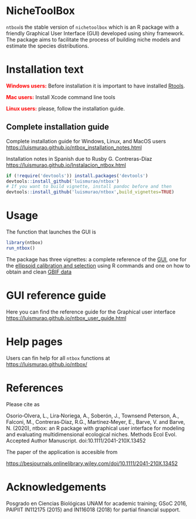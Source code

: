 # NicheToolBox

`ntbox`is the stable version of `nichetoolbox` which is an R package with a friendly Graphical User Interface (GUI) developed using shiny framework. The package aims to facilitate the process of building niche models and estimate the species distributions.

# Installation text

<span style="color:red">**Windows users:**</span> Before installation it is important to have installed [Rtools](https://cran.r-project.org/bin/windows/Rtools/).

<span style="color:red">**Mac users:**</span> Install Xcode command line tools 

<span style="color:red">**Linux users:**</span> please, follow the installation guide.

## Complete installation guide

Complete installation guide for Windows, Linux, and MacOS users https://luismurao.github.io/ntbox_installation_notes.html

Installation notes in Spanish due to Rusby G. Contreras-Díaz
https://luismurao.github.io/Instalacion_ntbox.html


```r
if (!require('devtools')) install.packages('devtools')
devtools::install_github('luismurao/ntbox')
# If you want to build vignette, install pandoc before and then
devtools::install_github('luismurao/ntbox',build_vignettes=TRUE)
```

# Usage

The function that launches the GUI is 

```r
library(ntbox)
run_ntbox()

```

The package has three vignettes: a complete reference of the [GUI](https://luismurao.github.io/ntbox/articles/gui_reference.html), one for the [ellipsoid calibration and selection](https://luismurao.github.io/ntbox/articles/ellipsoid_selection.html) using R commands and one on how to obtain and clean [GBIF data](https://luismurao.github.io/ntbox/articles/GBIF_data_curation.html)


# GUI reference guide

Here you can find the reference guide for the Graphical user interface https://luismurao.github.io/ntbox_user_guide.html

# Help pages

Users can fin help for all `ntbox` functions at https://luismurao.github.io/ntbox/

# References

Please cite as

Osorio‐Olvera, L., Lira‐Noriega, A., Soberón, J., Townsend Peterson, A., Falconi, M., Contreras‐Díaz, R.G., Martínez‐Meyer, E., Barve, V. and Barve, N. (2020), ntbox: an R package with graphical user interface for modeling and evaluating multidimensional ecological niches. Methods Ecol Evol. Accepted Author Manuscript. doi:10.1111/2041-210X.13452

The paper of the application is accesible from

https://besjournals.onlinelibrary.wiley.com/doi/10.1111/2041-210X.13452

# Acknowledgements

Posgrado en Ciencias Biológicas UNAM for academic training; GSoC 2016, PAIPIIT IN112175 (2015) and IN116018 (2018) for partial financial support.
